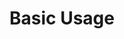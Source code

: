 
# Basic Usage
<script async src="//jsfiddle.net/zachlankton/zxvgkLag/9/embed/html,js,result/dark/"></script>
